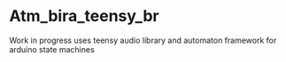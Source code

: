 # Atm_bira_teensy_br
Work in progress
uses teensy audio library and automaton framework for arduino state machines
